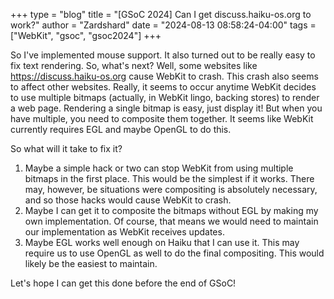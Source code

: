 +++
type = "blog"
title = "[GSoC 2024] Can I get discuss.haiku-os.org to work?"
author = "Zardshard"
date = "2024-08-13 08:58:24-04:00"
tags = ["WebKit", "gsoc", "gsoc2024"]
+++

So I've implemented mouse support. It also turned out to be really easy to fix text rendering. So, what's next? Well, some websites like https://discuss.haiku-os.org cause WebKit to crash. This crash also seems to affect other websites. Really, it seems to occur anytime WebKit decides to use multiple bitmaps (actually, in WebKit lingo, backing stores) to render a web page. Rendering a single bitmap is easy, just display it! But when you have multiple, you need to composite them together. It seems like WebKit currently requires EGL and maybe OpenGL to do this.

So what will it take to fix it?

1. Maybe a simple hack or two can stop WebKit from using multiple bitmaps in the first place. This would be the simplest if it works. There may, however, be situations were compositing is absolutely necessary, and so those hacks would cause WebKit to crash.
2. Maybe I can get it to composite the bitmaps without EGL by making my own implementation. Of course, that means we would need to maintain our implementation as WebKit receives updates.
3. Maybe EGL works well enough on Haiku that I can use it. This may require us to use OpenGL as well to do the final compositing. This would likely be the easiest to maintain.

Let's hope I can get this done before the end of GSoC!

